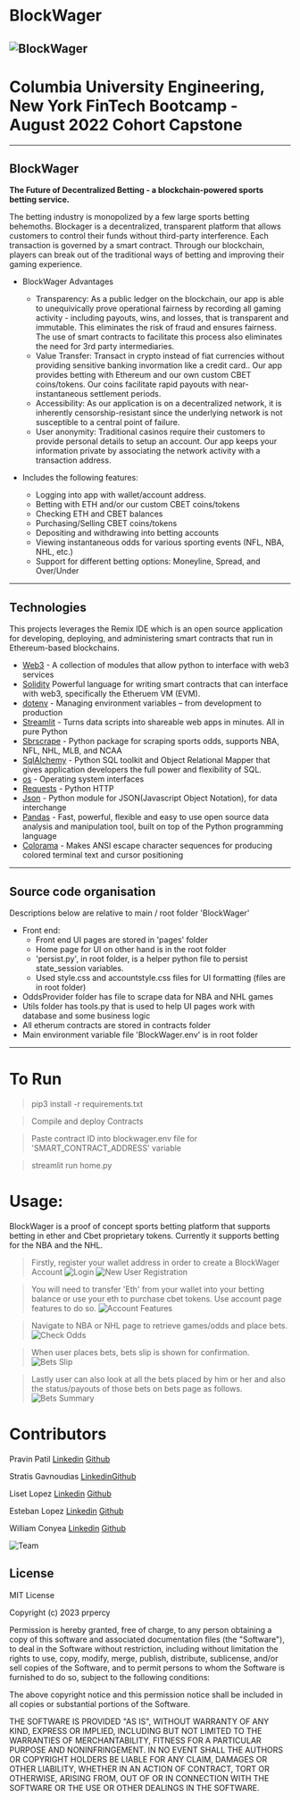 # BlockWager
![BlockWager](images/results/blockwager.png)
---
# Columbia University Engineering, New York FinTech Bootcamp - August 2022 Cohort Capstone
---


## BlockWager
**The Future of Decentralized Betting - a blockchain-powered sports betting service.**  

The betting industry is monopolized by a few large sports betting behemoths.  Blockager is a decentralized, transparent platform that allows customers to control their funds without third-party interference.  Each transaction is governed by a smart contract.  Through our blockchain, players can break out of the traditional ways of betting and improving their gaming experience.

- BlockWager Advantages
    - Transparency: As a public ledger on the blockchain, our app is able to unequivically prove operational fairness by recording all gaming activity - including payouts, wins, and losses, that is transparent and immutable. This eliminates the risk of fraud and ensures fairness.  The use of smart contracts to facilitate this process also eliminates the need for 3rd party intermediaries.
    - Value Transfer: Transact in crypto instead of fiat currencies without providing sensitive banking invormation like a credit card..  Our app provides betting with Ethereum and our own custom CBET coins/tokens.  Our coins facilitate rapid payouts with near-instantaneous settlement periods.
    - Accessibility: As our application is on a decentralized network, it is inherently censorship-resistant since the underlying network is not susceptible to a central point of failure.
    - User anonymity: Traditional casinos require their customers to provide personal details to setup an account.  Our app keeps your information private by associating the network activity with a transaction address.


- Includes the following features:
    - Logging into app with wallet/account address.
    - Betting with ETH and/or our custom CBET coins/tokens
    - Checking ETH and CBET balances
    - Purchasing/Selling CBET coins/tokens
    - Depositing and withdrawing into betting accounts
    - Viewing instantaneous odds for various sporting events (NFL, NBA, NHL, etc.)
    - Support for different betting options: Moneyline, Spread, and Over/Under

---

## Technologies

This projects leverages the Remix IDE which is an open source application for developing, deploying, and administering smart contracts that run in Ethereum-based blockchains. 
- [Web3](https://en.wikipedia.org/wiki/Web3#:~:text=A%20policy%20brief%20published%20by,%2C%20smart%20contracts%20and%20cryptocurrencies.%22) - A collection of modules that allow python to interface with web3 services
- [Solidity](https://soliditylang.org/) Powerful language for writing smart contracts that can interface with web3, specifically the Etheruem VM (EVM).
- [dotenv](https://www.dotenv.org/) - Managing environment variables – from development to production
- [Streamlit](https://streamlit.io/) - Turns data scripts into shareable web apps in minutes.  All in pure Python
- [Sbrscrape](https://github.com/SharpChiCity/SBRscraper) - Python package for scraping sports odds, supports NBA, NFL, NHL, MLB, and NCAA
- [SqlAlchemy](https://www.sqlalchemy.org/) - Python SQL toolkit and Object Relational Mapper that gives application developers the full power and flexibility of SQL.
- [os](https://docs.python.org/3/library/os.html) - Operating system interfaces
- [Requests](https://pypi.org/project/requests/) - Python HTTP
- [Json](https://docs.python.org/3/library/json.html) - Python module for JSON(Javascript Object Notation), for data interchange
- [Pandas](https://pandas.pydata.org/) -  Fast, powerful, flexible and easy to use open source data analysis and manipulation tool, built on top of the Python programming language
- [Colorama](https://pypi.org/project/colorama/) -  Makes ANSI escape character sequences for producing colored terminal text and cursor positioning

---

## Source code organisation
Descriptions below are relative to main / root folder 'BlockWager'
- Front end:
    - Front end UI pages are stored in 'pages' folder
    - Home page for UI on other hand is in the root folder
    - 'persist.py', in root folder, is a helper python file to persist state_session variables.
    - Used style.css and accountstyle.css files for UI formatting (files are in root folder)
- OddsProvider folder has file to scrape data for NBA and NHL games
- Utils folder has tools.py that is used to help UI pages work with database and some business logic
- All etherum contracts are stored in contracts folder
- Main environment variable file 'BlockWager.env' is in root folder


---

# To Run 
> pip3 install -r requirements.txt

> Compile and deploy Contracts

> Paste contract ID into blockwager.env file for 'SMART_CONTRACT_ADDRESS' variable

> streamlit run home.py

# Usage:
BlockWager is a proof of concept sports betting platform that supports betting in ether and Cbet proprietary tokens. Currently it supports betting for the NBA and the NHL. 
>Firstly, register your wallet address in order to create a BlockWager Account
![Login](images/results/login.png)
![New User Registration](images/results/new_user_registration.png)

> You will need to transfer 'Eth' from your wallet into your betting balance or use your eth to purchase cbet tokens. Use account page features to do so.
![Account Features](images/results/account_features.png)

> Navigate to NBA or NHL page to retrieve games/odds and place bets.
![Check Odds](images/results/place_bets.png)

> When user places bets, bets slip is shown for confirmation.
![Bets Slip](images/results/placed_bets.png)

> Lastly user can also look at all the bets placed by him or her and also the status/payouts of those bets on bets page as follows.
![Bets Summary](images/results/bets_summary.png)


# Contributors 

Pravin Patil [Linkedin](https://www.linkedin.com/in/pravin-patil-5880301/) [Github](https://github.com/prpercy)

Stratis Gavnoudias [Linkedin](https://www.linkedin.com/in/stratis-gavnoudias-465b527/)[Github](https://github.com/sgavnoudias)

Liset Lopez [Linkedin](https://www.linkedin.com/in/liset-l-a273261a7/) [Github](https://github.com/lisetlopez)

Esteban Lopez [Linkedin](https://www.linkedin.com/in/estebandlopez/) [Github](https://github.com/Esteban-D-Lopez)

William Conyea [Linkedin](https://www.linkedin.com/in/william-conyea-3666a7172/) [Github](https://github.com/willco-1)

![Team](images/results/team.png)


## License

MIT License

Copyright (c) 2023 prpercy

Permission is hereby granted, free of charge, to any person obtaining a copy
of this software and associated documentation files (the "Software"), to deal
in the Software without restriction, including without limitation the rights
to use, copy, modify, merge, publish, distribute, sublicense, and/or sell
copies of the Software, and to permit persons to whom the Software is
furnished to do so, subject to the following conditions:

The above copyright notice and this permission notice shall be included in all
copies or substantial portions of the Software.

THE SOFTWARE IS PROVIDED "AS IS", WITHOUT WARRANTY OF ANY KIND, EXPRESS OR
IMPLIED, INCLUDING BUT NOT LIMITED TO THE WARRANTIES OF MERCHANTABILITY,
FITNESS FOR A PARTICULAR PURPOSE AND NONINFRINGEMENT. IN NO EVENT SHALL THE
AUTHORS OR COPYRIGHT HOLDERS BE LIABLE FOR ANY CLAIM, DAMAGES OR OTHER
LIABILITY, WHETHER IN AN ACTION OF CONTRACT, TORT OR OTHERWISE, ARISING FROM,
OUT OF OR IN CONNECTION WITH THE SOFTWARE OR THE USE OR OTHER DEALINGS IN THE
SOFTWARE.
